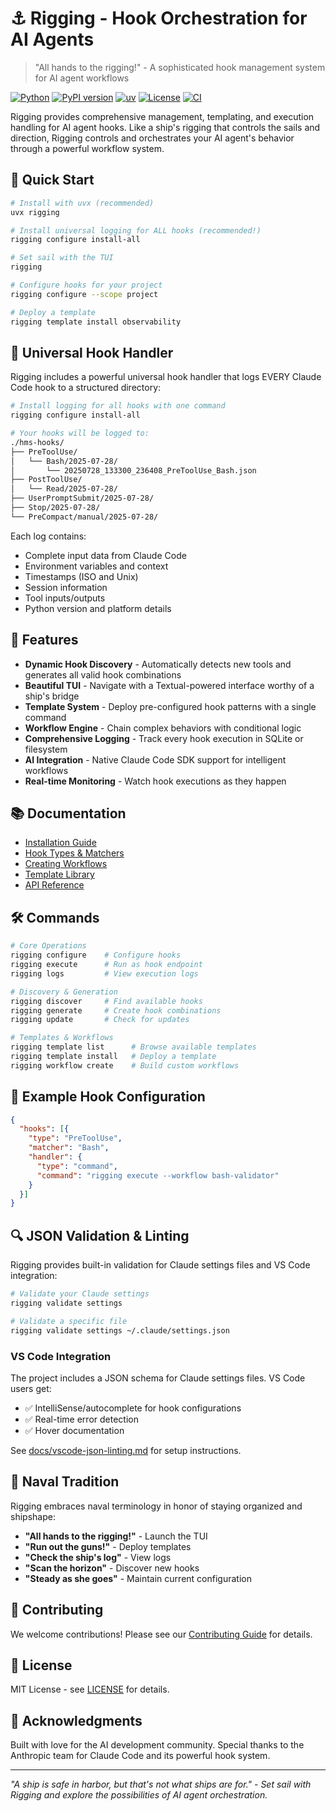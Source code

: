 # ⚓ Rigging - Hook Orchestration for AI Agents

> "All hands to the rigging!" - A sophisticated hook management system for AI agent workflows

[![Python](https://img.shields.io/badge/python-3.11%2B-blue)](https://www.python.org/)
[![PyPI version](https://badge.fury.io/py/rigging.svg)](https://badge.fury.io/py/rigging)
[![uv](https://img.shields.io/badge/uv-latest-green)](https://github.com/astral-sh/uv)
[![License](https://img.shields.io/badge/license-MIT-blue.svg)](LICENSE)
[![CI](https://github.com/bdmorin/rigging/actions/workflows/ci.yml/badge.svg)](https://github.com/bdmorin/rigging/actions/workflows/ci.yml)

Rigging provides comprehensive management, templating, and execution handling for AI agent hooks. Like a ship's rigging that controls the sails and direction, Rigging controls and orchestrates your AI agent's behavior through a powerful workflow system.

## 🚀 Quick Start

```bash
# Install with uvx (recommended)
uvx rigging

# Install universal logging for ALL hooks (recommended!)
rigging configure install-all

# Set sail with the TUI
rigging

# Configure hooks for your project
rigging configure --scope project

# Deploy a template
rigging template install observability
```

## 🎯 Universal Hook Handler

Rigging includes a powerful universal hook handler that logs EVERY Claude Code hook to a structured directory:

```bash
# Install logging for all hooks with one command
rigging configure install-all

# Your hooks will be logged to:
./hms-hooks/
├── PreToolUse/
│   └── Bash/2025-07-28/
│       └── 20250728_133300_236408_PreToolUse_Bash.json
├── PostToolUse/
│   └── Read/2025-07-28/
├── UserPromptSubmit/2025-07-28/
├── Stop/2025-07-28/
└── PreCompact/manual/2025-07-28/
```

Each log contains:
- Complete input data from Claude Code
- Environment variables and context
- Timestamps (ISO and Unix)
- Session information
- Tool inputs/outputs
- Python version and platform details

## 🎯 Features

- **Dynamic Hook Discovery** - Automatically detects new tools and generates all valid hook combinations
- **Beautiful TUI** - Navigate with a Textual-powered interface worthy of a ship's bridge  
- **Template System** - Deploy pre-configured hook patterns with a single command
- **Workflow Engine** - Chain complex behaviors with conditional logic
- **Comprehensive Logging** - Track every hook execution in SQLite or filesystem
- **AI Integration** - Native Claude Code SDK support for intelligent workflows
- **Real-time Monitoring** - Watch hook executions as they happen

## 📚 Documentation

- [Installation Guide](docs/installation.md)
- [Hook Types & Matchers](docs/hooks.md)
- [Creating Workflows](docs/workflows.md)
- [Template Library](docs/templates.md)
- [API Reference](docs/api.md)

## 🛠️ Commands

```bash
# Core Operations
rigging configure    # Configure hooks
rigging execute      # Run as hook endpoint
rigging logs         # View execution logs

# Discovery & Generation  
rigging discover     # Find available hooks
rigging generate     # Create hook combinations
rigging update       # Check for updates

# Templates & Workflows
rigging template list      # Browse available templates
rigging template install   # Deploy a template
rigging workflow create    # Build custom workflows
```

## 🎨 Example Hook Configuration

```json
{
  "hooks": [{
    "type": "PreToolUse",
    "matcher": "Bash",
    "handler": {
      "type": "command", 
      "command": "rigging execute --workflow bash-validator"
    }
  }]
}
```

## 🔍 JSON Validation & Linting

Rigging provides built-in validation for Claude settings files and VS Code integration:

```bash
# Validate your Claude settings
rigging validate settings

# Validate a specific file
rigging validate settings ~/.claude/settings.json
```

### VS Code Integration

The project includes a JSON schema for Claude settings files. VS Code users get:
- ✅ IntelliSense/autocomplete for hook configurations
- ✅ Real-time error detection
- ✅ Hover documentation

See [docs/vscode-json-linting.md](docs/vscode-json-linting.md) for setup instructions.

## 🚢 Naval Tradition

Rigging embraces naval terminology in honor of staying organized and shipshape:

- **"All hands to the rigging!"** - Launch the TUI
- **"Run out the guns!"** - Deploy templates  
- **"Check the ship's log"** - View logs
- **"Scan the horizon"** - Discover new hooks
- **"Steady as she goes"** - Maintain current configuration

## 🤝 Contributing

We welcome contributions! Please see our [Contributing Guide](CONTRIBUTING.md) for details.

## 📜 License

MIT License - see [LICENSE](LICENSE) for details.

## 🙏 Acknowledgments

Built with love for the AI development community. Special thanks to the Anthropic team for Claude Code and its powerful hook system.

---

*"A ship is safe in harbor, but that's not what ships are for." - Set sail with Rigging and explore the possibilities of AI agent orchestration.*
